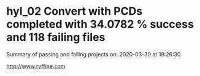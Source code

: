# hyl_02 Convert with PCDs completed with 34.0782 % success and 118 failing files

Summary of passing and failing projects on: 2020-03-30 at 19:26:30

http://www.ryffine.com
